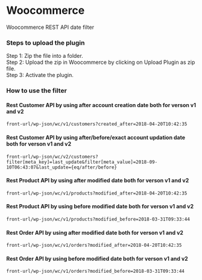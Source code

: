 # Woocommerce
Woocommerce REST API date filter

<h3>Steps to upload the plugin</h3>
Step 1: Zip the file into a folder.<br>
Step 2: Upload the zip in Woocommerce by clicking on Upload Plugin as zip file.<br>
Step 3: Activate the plugin.

<h3>How to use the filter</h3>
<h4>Rest Customer API by using after account creation date both for verson v1 and v2</h4>
    
    front-url/wp-json/wc/v1/customers?created_after=2018-04-20T10:42:35
    
<h4>Rest Customer API by using after/before/exact account updation date both for verson v1 and v2</h4>
    
    front-url/wp-json/wc/v2/customers?filter[meta_key]=last_update&filter[meta_value]=2018-09-10T06:43:07&last_update={eq/after/before}
    
<h4>Rest Product API by using after modified date both for verson v1 and v2</h4>
    
    front-url/wp-json/wc/v1/products?modified_after=2018-04-20T10:42:35
    
<h4>Rest Product API by using before modified date both for verson v1 and v2</h4>
    
    front-url/wp-json/wc/v1/products?modified_before=2018-03-31T09:33:44
    
<h4>Rest Order API by using after modified date both for verson v1 and v2</h4>
    
    front-url/wp-json/wc/v1/orders?modified_after=2018-04-20T10:42:35
    
<h4>Rest Order API by using before modified date both for verson v1 and v2</h4>

    front-url/wp-json/wc/v1/orders?modified_before=2018-03-31T09:33:44
